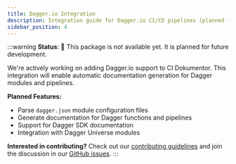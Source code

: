 ```yaml
---
title: Dagger.io Integration
description: Integration guide for Dagger.io CI/CD pipelines (planned for future development)
sidebar_position: 4
---
```


:::warning
**Status**: 🚧 This package is not available yet. It is planned for future development.

We're actively working on adding Dagger.io support to CI Dokumentor. This integration will enable automatic documentation generation for Dagger modules and pipelines.

**Planned Features:**

- Parse `dagger.json` module configuration files
- Generate documentation for Dagger functions and pipelines
- Support for Dagger SDK documentation
- Integration with Dagger Universe modules

**Interested in contributing?** Check out our [contributing guidelines](../developers/contributing.md) and join the discussion in our [GitHub issues](https://github.com/hoverkraft-tech/ci-dokumentor/issues).
:::
